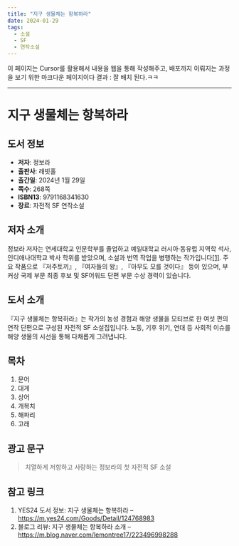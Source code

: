 ```yaml
---
title: "지구 생물체는 항복하라"
date: 2024-01-29
tags:
  - 소설
  - SF
  - 연작소설
---
```


이 페이지는 Cursor를 활용해서 내용을 웹을 통해 작성해주고, 배포까지 이뤄지는 과정을 보기 위한 마크다운 페이지이다
결과 : 잘 배치 된다.ㅋㅋ

---
# 지구 생물체는 항복하라

## 도서 정보

- **저자**: 정보라
- **출판사**: 래빗홀
- **출간일**: 2024년 1월 29일
- **쪽수**: 268쪽
- **ISBN13**: 9791168341630
- **장르**: 자전적 SF 연작소설

## 저자 소개

정보라 저자는 연세대학교 인문학부를 졸업하고 예일대학교 러시아·동유럽 지역학 석사, 인디애나대학교 박사 학위를 받았으며, 소설과 번역 작업을 병행하는 작가입니다[[1]](https://m.yes24.com/Goods/Detail/124768983). 주요 작품으로 『저주토끼』, 『여자들의 왕』, 『아무도 모를 것이다』 등이 있으며, 부커상 국제 부문 최종 후보 및 SF어워드 단편 부문 수상 경력이 있습니다.

## 도서 소개

『지구 생물체는 항복하라』는 작가의 농성 경험과 해양 생물을 모티브로 한 여섯 편의 연작 단편으로 구성된 자전적 SF 소설집입니다. 노동, 기후 위기, 연대 등 사회적 이슈를 해양 생물의 시선을 통해 다채롭게 그려냅니다.

## 목차

1. 문어
2. 대게
3. 상어
4. 개복치
5. 해파리
6. 고래

## 광고 문구

> 치열하게 저항하고 사랑하는 정보라의 첫 자전적 SF 소설

## 참고 링크

1. YES24 도서 정보: 지구 생물체는 항복하라 – https://m.yes24.com/Goods/Detail/124768983
2. 블로그 리뷰: 지구 생물체는 항복하라 소개 – https://m.blog.naver.com/lemontree17/223496998288 
